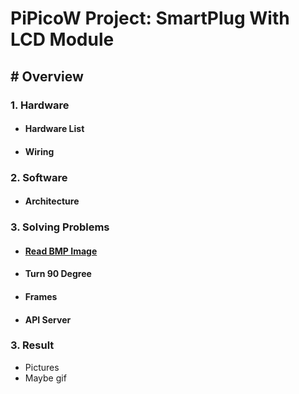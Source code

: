 # **PiPicoW Project: SmartPlug With LCD Module**
##  # Overview

### 1. Hardware
* #### Hardware List 
* #### Wiring

### 2. Software
* #### Architecture

### 3. Solving Problems
* #### [Read BMP Image](/Document/Read_BMP.md)
* #### Turn 90 Degree
* #### Frames
* #### API Server

### 3. Result
* Pictures
* Maybe gif
